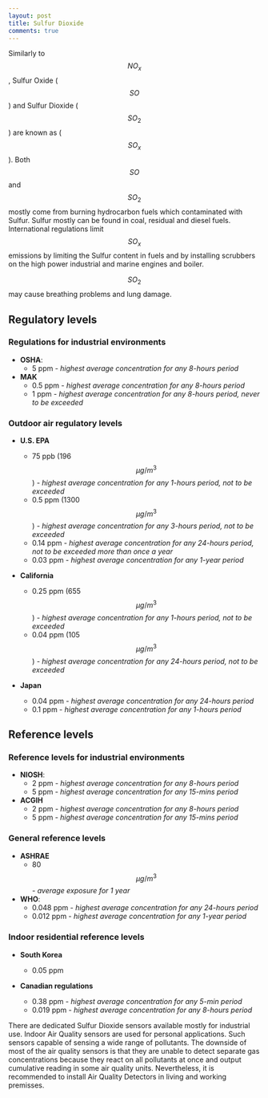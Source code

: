 ```yaml
---
layout: post
title: Sulfur Dioxide
comments: true
---
```


Similarly to $$NO_x$$, Sulfur Oxide ( $$SO$$ ) and Sulfur Dioxide ( $$SO_2$$ ) are known as ( $$SO_x$$ ).
Both $$SO$$ and $$SO_2$$ mostly come from burning hydrocarbon fuels which contaminated with Sulfur. Sulfur mostly can be found in coal, residual and diesel fuels.
International regulations limit $$SO_x$$ emissions by limiting the Sulfur content in fuels and by installing scrubbers on the high power industrial and marine engines and boiler.

$$SO_2$$ may cause breathing problems and lung damage.

## Regulatory levels

### Regulations for industrial environments

- **OSHA**:
  - 5 ppm - *highest average concentration for any 8-hours period*
- **MAK**
  - 0.5 ppm - *highest average concentration for any 8-hours period*
  - 1 ppm - *highest average concentration for any 8-hours period, never to be exceeded*

### Outdoor air regulatory levels

- **U.S. EPA**
  - 75 ppb (196 $$\mu g/m^3$$) - *highest average concentration for any 1-hours period, not to be exceeded*
  - 0.5 ppm (1300 $$\mu g/m^3$$) - *highest average concentration for any 3-hours period, not to be exceeded*
  - 0.14 ppm - *highest average concentration for any 24-hours period, not to be exceeded more than once a year*
  - 0.03 ppm - *highest average concentration for any 1-year period*

- **California**
  - 0.25 ppm (655 $$\mu g/m^3$$) - *highest average concentration for any 1-hours period, not to be exceeded*
  - 0.04 ppm (105 $$\mu g/m^3$$) - *highest average concentration for any 24-hours period, not to be exceeded*

- **Japan**
  - 0.04 ppm - *highest average concentration for any 24-hours period*
  - 0.1 ppm - *highest average concentration for any 1-hours period*

## Reference levels

### Reference levels for industrial environments

- **NIOSH**:
  - 2 ppm - *highest average concentration for any 8-hours period*
  - 5 ppm - *highest average concentration for any 15-mins period*
- **ACGIH**
  - 2 ppm - *highest average concentration for any 8-hours period*
  - 5 ppm - *highest average concentration for any 15-mins period*

### General reference levels

- **ASHRAE**
  - 80 $$\mu g/m^3$$ - *average exposure for 1 year*
- **WHO**:
  - 0.048 ppm - *highest average concentration for any 24-hours period*
  - 0.012 ppm - *highest average concentration for any 1-year period*

### Indoor residential reference levels

- **South Korea**
  - 0.05 ppm

- **Canadian regulations**
  - 0.38 ppm - *highest average concentration for any 5-min period*
  - 0.019 ppm - *highest average concentration for any 8-hours period*

There are dedicated Sulfur Dioxide sensors available mostly for industrial use. Indoor Air Quality sensors are used for personal applications. Such sensors capable of sensing a wide range of pollutants. The downside of most of the air quality sensors is that they are unable to detect separate gas concentrations because they react on all pollutants at once and output cumulative reading in some air quality units. Nevertheless, it is recommended to install Air Quality Detectors in living and working premisses.
